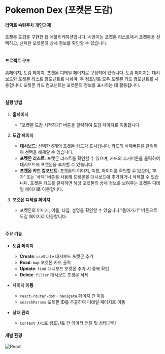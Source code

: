 # Pokemon Dex (포켓몬 도감)

#### 리액트 숙련주차 개인과제

포켓몬 도감을 구현한 웹 애플리케이션입니다. 사용자는 포켓몬 리스트에서 포켓몬을 선택하고, 선택한 포켓몬의 상세 정보를 확인할 수 있습니다.<br/><br/>

#### 프로젝트 구조

홈페이지, 도감 페이지, 포켓몬 디테일 페이지로 구성되어 있습니다. 도감 페이지는 대시보드와 포켓몬 리스트 컴포넌트로 나뉘며, 두 컴포넌트 모두 포켓몬 카드 컴포넌트를 사용합니다. 포켓몬 카드 컴포넌트는 포켓몬의 정보를 표시하는 데 활용됩니다.<br/><br/>

#### 실행 방법

1. **홈페이지**<br/>

    - "포켓몬 도감 시작하기" 버튼을 클릭하여 도감 페이지로 이동합니다.

2. **도감 페이지**<br/>

    - **대시보드**: 선택한 6개의 포켓몬 카드가 표시됩니다. 카드의 삭제버튼을 클릭하여 선택을 해제할 수 있습니다.<br/>
    - **포켓몬 리스트**: 포켓몬 리스트를 확인할 수 있으며, 카드의 추가버튼을 클릭하여 대시보드에 포켓몬을 추가할 수 있습니다.<br/>
    - **포켓몬 카드 컴포넌트**: 포켓몬의 이미지, 이름, 아이디를 확인할 수 있으며, '추가' 또는 '삭제' 버튼을 사용해 포켓몬을 대시보드에 추가하거나 삭제할 수 있습니다. 포켓몬 카드를 클릭하면 해당 포켓몬의 상세 정보를 보여주는 포켓몬 디테일 페이지로 이동합니다.<br/>

3. **포켓몬 디테일 페이지**<br/>
    - 포켓몬의 이미지, 이름, 타입, 설명을 확인할 수 있습니다."돌아가기" 버튼으로 도감 페이지로 이동합니다.<br/><br/>

#### 주요 기능

-   **도감 페이지**<br/>

    -   **Create**: `useState` 대시보드 포켓몬 추가<br/>
    -   **Read**: `map` 포켓몬 카드 출력<br/>
    -   **Update**: `find` 대시보드 포켓몬 추가 시 중복 확인<br/>
    -   **Delete**: `filter` 대시보드 포켓몬 삭제<br/>

-   **페이지 이동**<br/>

    -   `react-router-dom` - `navigate` 페이지 간 이동<br/>
    -   `searchParams` 포켓몬 ID를 추출하여 디테일 페이지로 이동<br/>

-   **상태 관리**<br/>
    -   `Context API`로 컴포넌트 간 데이터 전달 및 상태 관리

#### 개발 환경

![React](https://img.shields.io/badge/react-%2320232a.svg?style=for-the-badge&logo=react&logoColor=%2361DAFB)
